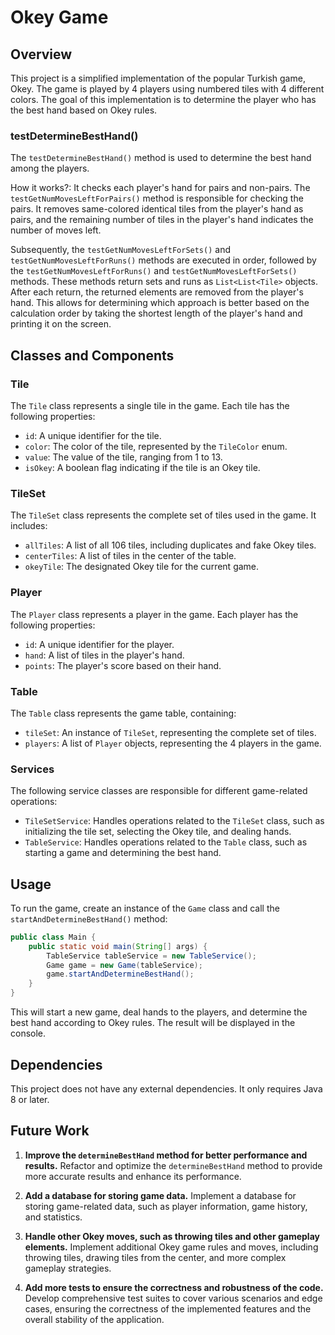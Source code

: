 # Okey Game

## Overview

This project is a simplified implementation of the popular Turkish game, Okey. The game is played by 4 players using numbered tiles with 4 different colors. The goal of this implementation is to determine the player who has the best hand based on Okey rules.

### testDetermineBestHand()

The `testDetermineBestHand()` method is used to determine the best hand among the players.

How it works?:
It checks each player's hand for pairs and non-pairs. The `testGetNumMovesLeftForPairs()` method is responsible for checking the pairs. It removes same-colored identical tiles from the player's hand as pairs, and the remaining number of tiles in the player's hand indicates the number of moves left.

Subsequently, the `testGetNumMovesLeftForSets()` and `testGetNumMovesLeftForRuns()` methods are executed in order, followed by the `testGetNumMovesLeftForRuns()` and `testGetNumMovesLeftForSets()` methods. These methods return sets and runs as `List<List<Tile>` objects. After each return, the returned elements are removed from the player's hand. This allows for determining which approach is better based on the calculation order by taking the shortest length of the player's hand and printing it on the screen.

## Classes and Components

### Tile

The `Tile` class represents a single tile in the game. Each tile has the following properties:

- `id`: A unique identifier for the tile.
- `color`: The color of the tile, represented by the `TileColor` enum.
- `value`: The value of the tile, ranging from 1 to 13.
- `isOkey`: A boolean flag indicating if the tile is an Okey tile.

### TileSet

The `TileSet` class represents the complete set of tiles used in the game. It includes:

- `allTiles`: A list of all 106 tiles, including duplicates and fake Okey tiles.
- `centerTiles`: A list of tiles in the center of the table.
- `okeyTile`: The designated Okey tile for the current game.

### Player

The `Player` class represents a player in the game. Each player has the following properties:

- `id`: A unique identifier for the player.
- `hand`: A list of tiles in the player's hand.
- `points`: The player's score based on their hand.

### Table

The `Table` class represents the game table, containing:

- `tileSet`: An instance of `TileSet`, representing the complete set of tiles.
- `players`: A list of `Player` objects, representing the 4 players in the game.

### Services

The following service classes are responsible for different game-related operations:

- `TileSetService`: Handles operations related to the `TileSet` class, such as initializing the tile set, selecting the Okey tile, and dealing hands.
- `TableService`: Handles operations related to the `Table` class, such as starting a game and determining the best hand.

## Usage

To run the game, create an instance of the `Game` class and call the `startAndDetermineBestHand()` method:

```java
public class Main {
    public static void main(String[] args) {
        TableService tableService = new TableService();
        Game game = new Game(tableService);
        game.startAndDetermineBestHand();
    }
}
```

This will start a new game, deal hands to the players, and determine the best hand according to Okey rules. The result will be displayed in the console.

## Dependencies

This project does not have any external dependencies. It only requires Java 8 or later.


## Future Work

1. **Improve the `determineBestHand` method for better performance and results.**
   Refactor and optimize the `determineBestHand` method to provide more accurate results and enhance its performance.

2. **Add a database for storing game data.**
   Implement a database for storing game-related data, such as player information, game history, and statistics.

3. **Handle other Okey moves, such as throwing tiles and other gameplay elements.**
   Implement additional Okey game rules and moves, including throwing tiles, drawing tiles from the center, and more complex gameplay strategies.

4. **Add more tests to ensure the correctness and robustness of the code.**
   Develop comprehensive test suites to cover various scenarios and edge cases, ensuring the correctness of the implemented features and the overall stability of the application.


